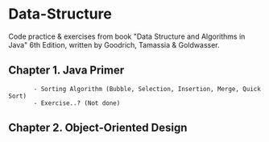 # Data-Structure

Code practice & exercises from book "Data Structure and Algorithms in Java" 6th Edition, written by Goodrich, Tamassia & Goldwasser.

## Chapter 1. Java Primer  
           - Sorting Algorithm (Bubble, Selection, Insertion, Merge, Quick Sort)  
           - Exercise..? (Not done)  
## Chapter 2. Object-Oriented Design
